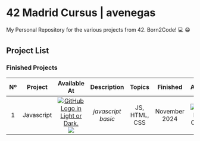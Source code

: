 # 42 Madrid Cursus | avenegas
My Personal Repository for the various projects from 42. Born2Code! :computer: :grin:

## Project List

### Finished Projects

|  Nº  | Project | Available At | Description | Topics | Finished | Activity |
| :--: | :-----: | :----------: | :---------: | :----: | :------: | :------: |
| 1 | Javascript | <a href="https://github.com/formacionmbm/alexis/tree/mi-rama/JS"><picture><source media="(prefers-color-scheme: dark)" srcset="https://user-images.githubusercontent.com/40824677/205689829-11cbb3fd-d452-4846-a799-0be90146192e.png"><source media="(prefers-color-scheme: light)" srcset="https://user-images.githubusercontent.com/40824677/205689834-f6b698a0-844d-46c2-8cca-2051cd3a9ef0.png"><img alt="GitHub Logo in Light or Dark." src="https://user-images.githubusercontent.com/40824677/205689829-11cbb3fd-d452-4846-a799-0be90146192e.png"></picture></a><br/><a href="https://gitlab.com/madebypixel02/libft"><img src="https://user-images.githubusercontent.com/40824677/205691219-5698063c-44bf-453a-b4df-365654641979.png"/></a> | *javascript basic* | JS, HTML, CSS | November 2024 | ![GitHub Last Commit](https://img.shields.io/github/last-commit/madebypixel02/libft) |

 
<div align="center">
  
</div>